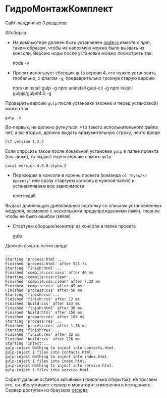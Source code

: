 # ГидроМонтажКомплект
Сайт-лендинг из 3 разделов

##сборка

* На компьютере должен быть установлен [node.js](https://nodejs.org/en/download/) вместе с _npm_, таким образом, чтобы их напрямую можно было вызвать из консоли. Версию ноды после установки можно посмотреть так:

    node -v

* Проект использует сборщик `gulp` версии 4, его нужно установить глобально, с флагом `-g`, предварительно грохнув старую версию

    npm uninstall gulp -g
    npm uninstall gulp-cli -g
    npm install gulpjs/gulp#4.0 -g

Проверить версию `gulp` после установки (можно и перед установкой) можно так

    gulp -v
Во-первых, не должно ругнуться, что такого испольнительного файла нет, а во-вторых, должно выдать вразумительную строку, нечто вроде

    CLI version 1.2.2

Если спросить такое после локальной установки `gulp` в папке проекта (см. ниже), то выдаст еще и версию самого `gulp`

    Local version 4.0.0-alpha.2

* Переходим в консоли в корень проекта (команда `cd "путь/к/проекту"` или сразу стартуем консоль в нужной папке) и устанавливаем все зависимости

    npm install

Выдаст длиннющую древовидную портянку со списком установленных модулей, возможно с несколькими предупреждениями (`WARN`), главное чтобы не было ошибок (`ERROR`) 

* Стартуем сборщик/монитор из консоли в папке проекта

    gulp

Должен выдать нечто вроде

    ...
    Starting 'process:html'...
    Finished 'process:html' after 525 ?s
    Starting 'finish:html'...
    Finished 'compile:css:sass' after 40 ms
    Starting 'compile:css:clean'...
    Finished 'compile:css:clean' after 7.22 ms
    Finished 'compile:css' after 49 ms
    Finished 'process:css' after 50 ms
    Starting 'finish:css'...
    Finished 'finish:css' after 12 ms
    Finished 'build:css' after 143 ms
    Finished 'finish:html' after 38 ms
    Finished 'build:html' after 156 ms
    Finished 'prepare:res' after 189 ms
    Starting 'process:res'...
    Finished 'process:res' after 1.16 ms
    Starting 'finish:res'...
    Finished 'finish:res' after 32 ms
    Finished 'build:res' after 226 ms
    Starting 'inject'...
    gulp-inject Nothing to inject into contacts.html.
    gulp-inject 1 files into contacts.html.
    gulp-inject Nothing to inject into index.html.
    gulp-inject 1 files into index.html.
    gulp-inject Nothing to inject into service.html.
    gulp-inject 1 files into service.html.

Скрипт дальше остается активным (консолька открытой), не трогаем его, он обслуживает сервер и мониторит изменения в исходниках. Сервер доступен из браузера [отсюда](http://localhost:8080)  